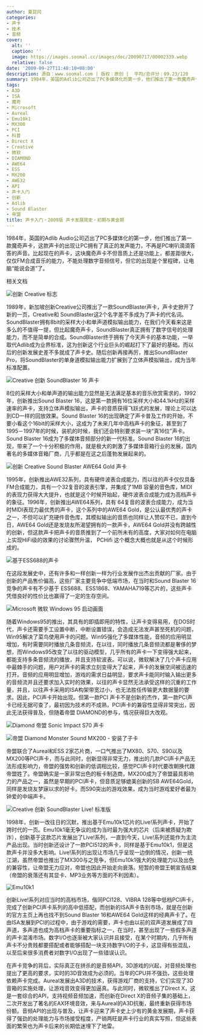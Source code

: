 ```yaml
---
author: 夏昆冈
categories:
- 声卡
- 技术
- 音频
cover:
  alt: ''
  caption: ''
  image: https://images.soomal.cc/images/doc/20090717/00002339.webp
  relative: false
date: '2009-09-27T11:48:10+08:00'
description: 源自：www.soomal.com | 版权：原创 |  平均/总评分：09.23/120
summary: 1984年，英国的Adlib公司迈出了PC多媒体化的第一步，他们推出了第一款魔奇声卡。1989年，新加坡创新Creative公司推出了一款SoundBlaster声卡，声卡史掀开了新的一页，创新的崛起，奠定了声卡行业的王者地位。微软推出Win95，声卡进入到黄金发展期
tags:
- A3D
- ISA
- 魔奇
- Microsoft
- Aureal
- Emu10k1
- MX300
- PCI
- 科普
- Direct X
- Creative
- 微软
- DIAMOND
- AWE64
- ESS
- MX200
- AWE32
- API
- 声卡入门
- 创新
- Adlib
- Sound Blaster
- 帝盟
title: 声卡入门・2009版 声卡发展简史・初期与黄金期
---
```


1984年，英国的Adlib Audio公司迈出了PC多媒体化的第一步，他们推出了第一款魔奇声卡，这款声卡的出现让PC拥有了真正的发声能力，不再是PC喇叭滴滴答答的声音。比起现在的声卡，这块魔奇声卡不但音质上还是功能上，都差距很大，仅仅FM合成音乐的能力，不能处理数字音频信号，但它的出现是个里程碑，让电脑“能说会道”了。



相关文档



















 



![创新 Creative 标志](https://images.soomal.cc/images/doc/20090418/00001393.webp)



1989年，新加坡创新Creative公司推出了一款SoundBlaster声卡，声卡史掀开了新的一页，Creative和 SoundBlaster这2个名字差不多成为了声卡的代名词。SoundBlaster拥有8bit的采样大小和单声道模拟输出能力，在我们今天看来这是多么的不值得一提，但比起魔奇声卡，SoundBlaster真正拥有了数字信号的处理能力，而不是简单的合成。SoundBlaster终于拥有了今天声卡的基本功能，一举取代Adlib成为业界标准，这为创新这个行业巨头的崛起打下了最好的基础。而以后的创新发展史差不多就成了声卡史。随后创新再接再厉，推出SoundBlaster Pro，将SoundBlaster的单身道模拟输出能力扩展到了立体声模拟输出，成为当年标准配置。



![Creative 创新  SoundBlaster 16 声卡](https://images.soomal.cc/images/doc/20090725/00002422.webp)



8位的采样大小和单声道的输出能力显然是无法满足基本的音乐欣赏需求的，1992年，创新推出Sound Blaster 16，这是第一款拥有16位采样大小和44.1kHz的采样速率的声卡，支持立体声模拟输出，声卡的音质获得飞跃式的发展，理论上可以达到CD一样的回放效果。Sound Blaster 16的出现确定了声卡普及工作的开始，不要小看这个16bit的采样大小，这成为了未来几年中高档声卡的象征，甚至到了1995－1997年的时候，装机的时候，我们还会特别要求装一块“真16位”声卡。Sound Blaster 16成为了多媒体音频部分的新一代标准。Sound Blaster 16的出现，带来了一个十分积极的作用，就是极大的刺激了多媒体音箱行业的发展，国内著名的多媒体音箱厂商，几乎都是在这之后蓬勃发展起来的。



![创新 Creative Sound Blaster AWE64 Gold 声卡](https://images.soomal.cc/images/doc/20090516/00001835.webp)



1995年，创新推出AWE32系列，具有硬件波表合成能力，而以往的声卡仅仅具备FM合成能力，具有一个32复音的波表引擎，并集成了1MB 容量的音色库，MIDI的表现力获得大大提升，也就是这个时候开始起，硬件波表合成能力成为高档声卡的象征。1996年，创新推出AWE64系列，具有 64复音的波表合成能力，成为当时MIDI表现力最优秀的声卡，这个系列中的AWE64 Gold，是公认最优秀的声卡之一，不但可以扩充硬件音色库，其模拟输出的音质也同样让人赞叹不已，直到今日，AWE64 Gold还是发烧友所渴望拥有的一款声卡，AWE64 Gold并没有跨越性的创新，但这款声卡把声卡的音质推到了一个前所未有的高度，大家对如何在电脑上实现HiFi级的效果的讨论骤然升温， PCHifi 这个概念大概也就是从这个时候形成的。



![基于ESS688的声卡](https://images.soomal.cc/images/doc/20090927/00002830.webp)



在这段发展史中，还有许多和一样创新一样为行业发展作出杰出贡献的厂家。由于创新的产品售价偏高，这些厂家主要竞争中低端市场，在当时和Sound Blaster 16竞争的声卡有不少基于 ESS688、ESS1868、YAMAHA719等芯片的，这些声卡凭借良好的性价比也赢得了一定的生存空间。



![Microsoft 微软 Windows 95 启动画面](https://images.soomal.cc/images/doc/20090927/00002831.webp)



随着Windows95的推出，其具有的即插即用的特性，让声卡变得易用，在DOS时代，声卡还需要手工设置中断，中断设置错误，会造成无法发声甚至死机的问题，Win95解决了菜鸟使用声卡的问题。Win95强化了多媒体性能，音频的应用明显增加，有时需要同时播放几条音频流，在以往，同时播放几条音频流都是奢侈的梦想，而Windows95改变了以往的驱动模型，几乎所有的声卡一下变得强大起来，都能支持多条音频流的播放，并且支持软波表。可以说，微软解决了几个声卡应用中最棘手的问题，用户对声卡的需求立刻变得大了起来，声卡的发展空间被迅速的打开。音频的应用明显增加，游戏的需求日益明显，要求声卡能同时输入输出更多的音频流并且还要求加入实时的效果，以往的声卡显然无法承受这样的沉重的工作量，并且，以往声卡采用的ISA构架带宽过小，也无法胜任传输更大数据量的要求。因此，PCI声卡开始出现。但第一款PCI 声卡不是创新的杰作，第一款PCI声卡已经无据可查了，最初因为技术的不成熟，PCI声卡的兼容性显得非常突出，因此无法获得普及，但随着帝盟 DIAMOND的参与，情况获得巨大改观。



![Diamond 帝盟 Sonic Impact S70 声卡](https://images.soomal.cc/images/doc/20090727/00002443.webp)



![帝盟 Diamond Monster Sound MX200 - 安装了子卡](https://images.soomal.cc/images/doc/20090515/00001821.webp)



帝盟联合了Aureal和ESS 2家芯片商，一口气推出了MX80、S70、S90以及MX200等PCI声卡，而与此同时，创新显得非常无力，推出的几款PCI声卡产品无法形成影响力，帝盟的强势和创新的低调相比较，感觉PCI声卡时代要改朝换代跟帝盟姓了。帝盟确实是一家非常出色的板卡制造商，MX200成为了帝盟最具影响力的产品之一，虽然是早期的PCI声卡，但音质足够媲美创新的SB AWE64Gold，同样是发烧友梦寐以求的好卡。而S90突出的游戏效果，成为当时游戏爱好者最为钟爱的中端声卡。



![Creative 创新  SoundBlaster Live! 标准版](https://images.soomal.cc/images/doc/20090717/00002339.webp)



1998年，创新一改往日的沉默，推出基于Emu10k1芯片的Live!系列声卡，开始了跨时代的一页。Emu10k1毫无争议的成为当时最为强大的芯片（后来被质疑为欺诈），创新基于这款芯片发展出了Live!系列，一直到今天，Live!系列还能作为主流产品出现。当时创新还设计了一款PCI512的声卡，同样是基于Emu10k1，但是这款声卡并没多大影响。Live!系列的出现让市场几乎呈现一边倒的情况，创新一统江湖，虽然帝盟也推出了MX300与之竞争，但Emu10k1强大的处理能力以及出色的兼容性，让帝盟无力应对，帝盟也因此开始走向衰落。短暂的帝盟王朝宣告结束（帝盟的衰落还有其显卡、MP3业务等方面的不利因素）。



![Emu10k1](https://images.soomal.cc/images/doc/20090927/00002829.webp)



创新Live!系列对应当时的高档市场，偕同PCI128、VIBRA 128等中低档PCI声卡，完成了创新PCI声卡系列的高中低搭配，而创新的ISA声卡告别市场，就是在创新的官方主页上再也找不到Sound Blaster 16和AWE64 Gold这样的经典声卡了。在由ISA发展到PCI的过程中，由于游戏的需要，声卡也由以前的双声道发展成了四声道，多声道也成为高档声卡的重要指标之一，在当时，甚至出现了一些假多声道的声卡混淆市场。数字I/O也逐渐被大家认识并且接受，在某个时期内，几乎所有声卡不分贵贱都要搭配或者能够搭配一块支持数字I/O的子卡，这显得有些混乱，以至后来很多消费者对数字I/O出现了一些错误认识。



在声卡竞争的背后，实际真正在拼杀的是音频API，3D游戏的兴起，对音频处理也提出了更高的要求，实时的3D音效成为必须的。当年的CPU并不强劲，这些处理依赖声卡完成。Aureal发展出A3D的技术，获得游戏厂商的支持，它们实现了3D音箱的实施处理，让游戏音效变得更加逼真。与此同时，微软推出了Direct X，这是一套综合的API，支持视频音频加速，而创新在Direct X的音频子集的基础上，二次开发出了著名的EAX环境音效，来与Aureal的A3D抗衡，最终重新获得市场份额。音频API的出现与普及，让声卡迎来了声卡史上少有的黄金发展期，声卡获得了强劲的处理能力与市场接受程度，产销两旺是声卡行业的真实写照，但这些表面的繁荣也为声卡后来的长期低迷埋下了地雷。